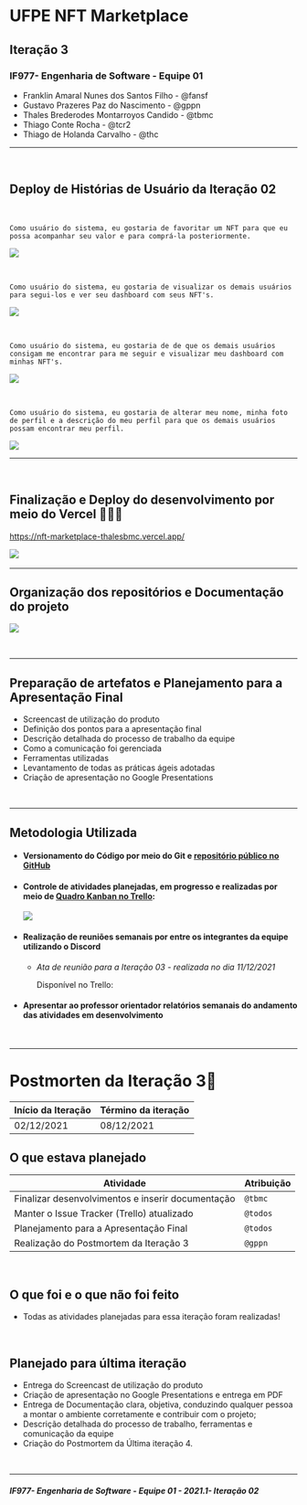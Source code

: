 # UFPE NFT Marketplace

## Iteração 3

### IF977- Engenharia de Software - Equipe 01

- Franklin Amaral Nunes dos Santos Filho - @fansf
- Gustavo Prazeres Paz do Nascimento - @gppn
- Thales Brederodes Montarroyos Candido - @tbmc
- Thiago Conte Rocha - @tcr2
- Thiago de Holanda Carvalho - @thc

---

&nbsp;

## Deploy de Histórias de Usuário da Iteração 02

&nbsp;

```
Como usuário do sistema, eu gostaria de favoritar um NFT para que eu possa acompanhar seu valor e para comprá-la posteriormente.
```

![](favorite.jpeg)

&nbsp;

```
Como usuário do sistema, eu gostaria de visualizar os demais usuários para segui-los e ver seu dashboard com seus NFT's.
```

![](users.jpeg)

&nbsp;

```
Como usuário do sistema, eu gostaria de de que os demais usuários consigam me encontrar para me seguir e visualizar meu dashboard com minhas NFT's.
```

![](dash.jpeg)

&nbsp;

```
Como usuário do sistema, eu gostaria de alterar meu nome, minha foto de perfil e a descrição do meu perfil para que os demais usuários possam encontrar meu perfil.
```

![](profile.jpeg)

---

&nbsp;

## Finalização e Deploy do desenvolvimento por meio do Vercel 👩🏻‍💻

https://nft-marketplace-thalesbmc.vercel.app/

![](deploy.jpg)
&nbsp;

---

## Organização dos repositórios e Documentação do projeto

![](documentacao.jpg)

&nbsp;

---

## Preparação de artefatos e Planejamento para a Apresentação Final

- Screencast de utilização do produto
- Definição dos pontos para a apresentação final
- Descrição detalhada do processo de trabalho da equipe
- Como a comunicação foi gerenciada
- Ferramentas utilizadas
- Levantamento de todas as práticas ágeis adotadas
- Criação de apresentação no Google Presentations

&nbsp;

---

## Metodologia Utilizada

- #### Versionamento do Código por meio do Git e [repositório público no GitHub](https://github.com/ThalesBMC/NFTMarketplace)
- #### Controle de atividades planejadas, em progresso e realizadas por meio de [Quadro Kanban no Trello](https://trello.com/b/JU5srUvv/quadro-kanban-projeto-es):

  ![](trello.jpg)

- #### Realização de reuniões semanais por entre os integrantes da equipe utilizando o Discord

  - _Ata de reunião para a Iteração 03 - realizada no dia 11/12/2021_

    Disponível no Trello:

- #### Apresentar ao professor orientador relatórios semanais do andamento das atividades em desenvolvimento
  &nbsp;
  &nbsp;

---

# Postmorten da Iteração 3📜

| Início da Iteração | Término da iteração |
| ------------------ | ------------------- |
| 02/12/2021         | 08/12/2021          |

## O que estava planejado

| Atividade                                         | Atribuição |
| ------------------------------------------------- | ---------- |
| Finalizar desenvolvimentos e inserir documentação | `@tbmc`    |
| Manter o Issue Tracker (Trello) atualizado        | `@todos`   |
| Planejamento para a Apresentação Final            | `@todos`   |
| Realização do Postmortem da Iteração 3            | `@gppn`    |

&nbsp;

## O que foi e o que não foi feito

- Todas as atividades planejadas para essa iteração foram realizadas!

&nbsp;

## Planejado para última iteração

- Entrega do Screencast de utilização do produto
- Criação de apresentação no Google Presentations e entrega em PDF
- Entrega de Documentação clara, objetiva, conduzindo qualquer pessoa a montar o ambiente corretamente e contribuir com o projeto;
- Descrição detalhada do processo de trabalho, ferramentas e comunicação da equipe
- Criação do Postmortem da Última iteração 4.

&nbsp;

---

##### _IF977- Engenharia de Software - Equipe 01 - 2021.1- Iteração 02_
